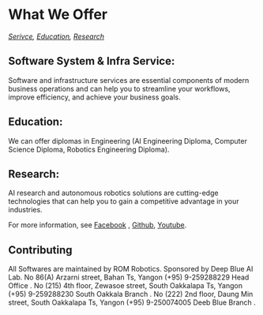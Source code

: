 # What We Offer
*[Serivce](http://pages-themes.github.io/minimal),     [Education](http://pages-themes.github.io/minimal),     [Research](http://pages-themes.github.io/minimal)*

## Software System & Infra Service:
Software and infrastructure services are essential components of modern business operations and can help you to streamline your workflows, improve efficiency, and achieve your business goals.

## Education:
We can offer diplomas in Engineering (AI Engineering Diploma, Computer Science Diploma, Robotics Engineering Diploma). 
    
## Research:
AI research and autonomous robotics solutions are cutting-edge technologies that can help you to gain a competitive advantage in your industries.

For more information, see [Facebook](https://jekyllrb.com/docs/variables/) ,  [Github](https://jekyllrb.com/docs/variables/),  [Youtube](https://jekyllrb.com/docs/variables/).

## Contributing
All Softwares are maintained by ROM Robotics.
Sponsored by Deep Blue AI Lab.
No 86(A) Arzarni street, Bahan Ts, Yangon (+95) 9-259288229 Head Office .
No (215) 4th floor, Zewasoe street, South Oakkalapa Ts, Yangon (+95) 9-259288230 South Oakkala Branch .
No (222) 2nd floor, Daung Min street, South Oakkalapa Ts, Yangon (+95) 9-250074005 Deeb Blue Branch .

